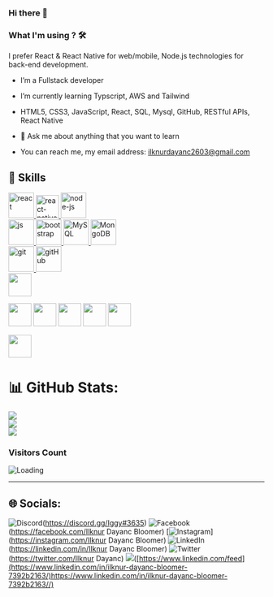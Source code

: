### Hi there 👋


### What I'm using ? 🛠

I prefer React & React Native for web/mobile, Node.js technologies for back-end development.
<br/>

- I’m a Fullstack developer

- I’m currently learning Typscript, AWS and Tailwind

- HTML5, CSS3, JavaScript, React, SQL, Mysql, GitHub, RESTful APIs, React Native

- 💬 Ask me about anything that you want to learn

- You can reach me, my email address: ilknurdayanc2603@gmail.com



## 🚀 Skills

<p>

<a href="#" target="_blank"> <img src="https://cdn.icon-icons.com/icons2/2415/PNG/512/react_original_wordmark_logo_icon_146375.png" alt="react" width="50"/> </a>
<a href="#" target="_blank"> <img src="https://www.pngkit.com/png/detail/373-3738691_react-native-svg-transformer-allows-you-import-svg.png" alt="react-native" width="45"/> </a>
<a href="#" target="_blank"> <img src="https://cdn.icon-icons.com/icons2/2415/PNG/512/nodejs_original_logo_icon_146411.png" alt="node-js" height="50"/> </a>  
 <a href="#" target="_blank"> <img src="https://cdn.icon-icons.com/icons2/2108/PNG/512/javascript_icon_130900.png" alt="js" height="50"/> </a>
<a href="#" target="_blank"> <img src="https://cdn.icon-icons.com/icons2/2415/PNG/512/bootstrap_plain_wordmark_logo_icon_146620.png" alt="bootstrap" height="50"/> </a>
<a href="#" target="_blank"> <img src="https://cdn.icon-icons.com/icons2/2415/PNG/512/mysql_original_wordmark_logo_icon_146417.png" alt="MySQL" height="50"/> </a>
<a href="#" target="_blank"> <img src="https://www.vectorlogo.zone/logos/mongodb/mongodb-ar21.svg" alt="MongoDB" height="50"/> </a>  
 <a href="#" target="_blank"> <img src="https://www.vectorlogo.zone/logos/git-scm/git-scm-icon.svg" alt="git" height="50"/> </a>
<a href="#" target="_blank"> <img src="https://www.svgrepo.com/show/349375/github.svg" alt="gitHub" height="50"/> </a>  
 <a href="#" target="_blank"> <img src="https://www.svgrepo.com/show/354354/slack-icon.svg" height="45"/> </a>

 <a href="#" target="_blank"> <img src="https://cdn.jsdelivr.net/gh/devicons/devicon/icons/typescript/typescript-original.svg" height="45" /></a>
  <a href="#" target="_blank">  <img src="https://cdn.jsdelivr.net/gh/devicons/devicon/icons/tailwindcss/tailwindcss-plain.svg" height="45" /></a>
 <a href="#" target="_blank"> <img src="https://cdn.jsdelivr.net/gh/devicons/devicon/icons/webpack/webpack-plain-wordmark.svg" height="45" /></a>
 <a href="#" target="_blank"> <img src="https://cdn.jsdelivr.net/gh/devicons/devicon/icons/nodejs/nodejs-original-wordmark.svg" height="45" /></a>
 <a href="#" target="_blank"> <img src="https://cdn.jsdelivr.net/gh/devicons/devicon/icons/npm/npm-original-wordmark.svg" height="45" /></a>


<a href="#" target="_blank"><img src="https://cdn.jsdelivr.net/gh/devicons/devicon/icons/jquery/jquery-original-wordmark.svg" height="45" /></a>

</p>


# 📊 GitHub Stats:
![](https://github-readme-stats.vercel.app/api?username=ilknur2603&theme=dark&hide_border=false&include_all_commits=false&count_private=false)<br/>
![](https://github-readme-streak-stats.herokuapp.com/?user=ilknur2603&theme=dark&hide_border=false)<br/>
![](https://github-readme-stats.vercel.app/api/top-langs/?username=ilknur2603&theme=dark&hide_border=false&include_all_commits=false&count_private=false&layout=compact)
### Visitors Count

<img align="left" src = "https://profile-counter.glitch.me/ilknur2603/count.svg" alt ="Loading">
<br>
<hr>



## 🌐 Socials:
![Discord](https://img.shields.io/badge/Discord-%237289DA.svg?logo=discord&logoColor=white)(https://discord.gg/Iggy#3635)
![Facebook](https://img.shields.io/badge/Facebook-%231877F2.svg?logo=Facebook&logoColor=white)(https://facebook.com/Ilknur Dayanc Bloomer) [![Instagram](https://img.shields.io/badge/Instagram-%23E4405F.svg?logo=Instagram&logoColor=white)](https://instagram.com/Ilknur Dayanc Bloomer) ![LinkedIn](https://img.shields.io/badge/LinkedIn-%230077B5.svg?logo=linkedin&logoColor=white)(https://linkedin.com/in/Ilknur Dayanc Bloomer) ![Twitter](https://img.shields.io/badge/Twitter-%231DA1F2.svg?logo=Twitter&logoColor=white)(https://twitter.com/Ilknur Dayanc) 
![](https://img.shields.io/badge/linkedin-%230077B5.svg?&style=for-the-badge&logo=linkedin&logoColor=white)([https://www.linkedin.com/feed](https://www.linkedin.com/in/ilknur-dayanc-bloomer-7392b2163/)https://www.linkedin.com/in/ilknur-dayanc-bloomer-7392b2163//)
